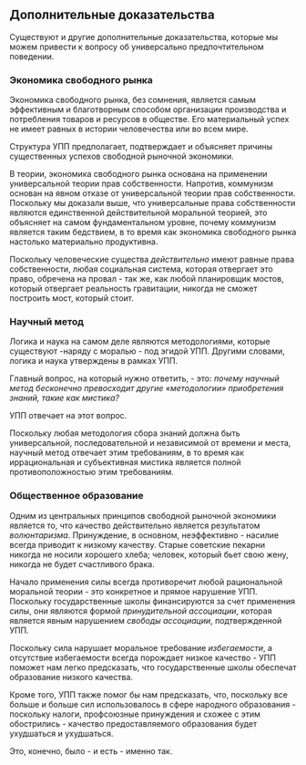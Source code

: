 ﻿## Дополнительные доказательства

Существуют и другие дополнительные доказательства, которые мы можем привести к вопросу об универсально предпочтительном поведении.

### Экономика свободного рынка

Экономика свободного рынка, без сомнения, является самым эффективным и благотворным способом организации производства и потребления товаров и ресурсов в обществе. Его материальный успех не имеет равных в истории человечества или во всем мире.

Структура УПП предполагает, подтверждает и объясняет причины существенных успехов свободной рыночной экономики.

В теории, экономика свободного рынка основана на применении универсальной теории прав собственности. Напротив, коммунизм основан на явном отказе от универсальной теории прав собственности. Поскольку мы доказали выше, что универсальные права собственности являются единственной действительной моральной теорией, это объясняет на самом фундаментальном уровне, почему коммунизм является таким бедствием, в то время как экономика свободного рынка настолько материально продуктивна.

Поскольку человеческие существа *действительно* имеют равные права собственности, любая социальная система, которая отвергает это право, обречена на провал - так же, как любой планировщик мостов, который отвергает реальность гравитации, никогда не сможет построить мост, который стоит.

### Научный метод

Логика и наука на самом деле являются методологиями, которые существуют -наряду с моралью - под эгидой УПП. Другими словами, логика и наука утверждены в рамках УПП.

Главный вопрос, на который нужно ответить, - это: *почему научный метод бесконечно превосходит другие «методологии» приобретения знаний, такие как мистика?*

УПП отвечает на этот вопрос.

Поскольку любая методология сбора знаний должна быть универсальной, последовательной и независимой от времени и места, научный метод отвечает этим требованиям, в то время как иррациональная и субъективная мистика является полной противоположностью этим требованиям.

### Общественное образование

Одним из центральных принципов свободной рыночной экономики является то, что качество действительно является результатом *волюнтаризма*. Принуждение, в основном, неэффективно - насилие всегда приводит к низкому качеству. Старые советские пекарни никогда не носили хорошего хлеба; человек, который бьет свою жену, никогда не будет счастливого брака.

Начало применения силы всегда противоречит любой рациональной моральной теории - это конкретное и прямое нарушение УПП. Поскольку государственные школы финансируются за счет применения силы, они являются формой *принудительной ассоциации*, которая является явным нарушением *свободы ассоциации*, подтвержденной УПП.

Поскольку сила нарушает моральное требование *избегаемости*, а отсутствие избегаемости всегда порождает низкое качество - УПП поможет нам легко предсказать, что государственные школы обеспечат образование низкого качества.

Кроме того, УПП также помог бы нам предсказать, что, поскольку все больше и больше сил использовалось в сфере народного образования - поскольку налоги, профсоюзные принуждения и схожее с этим обострились - качество предоставляемого образования будет ухудшаться и ухудшаться.

Это, конечно, было - и есть - именно так.
